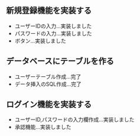 ## 新規登録機能を実装する
- ユーザーIDの入力...実装しました
- パスワードの入力...実装しました 
- ボタン...実装しました

## データベースにテーブルを作る
- ユーザーテーブル作成...完了
- データ挿入のSQL作成...完了


## ログイン機能を実装する
- ユーザーID,パスワードの入力欄作成...実装しました
- 承認機能...実装しました